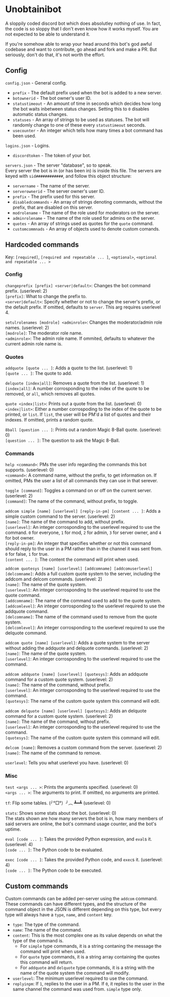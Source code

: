 # Unobtainibot
A sloppily coded discord bot which does absolutley nothing of use. In fact, the code is so sloppy that
I don't even know how it works myself. You are not expected to be able to understand it.

If you're somehow able to wrap your head around this bot's god awful codebase and want to contribute,
go ahead and fork and make a PR. But seriously, don't do that, it's not worth the effort.

## Config
`config.json` - General config.

- `prefix` - The default prefix used when the bot is added to a
new server.  
- `botownerid` - The bot owner's user ID.  
- `statustimeout` - An amount of time in seconds which decides
how long the bot waits inbetween status changes. Setting this
to `0` disables automatic status changes.
- `statuses` - An array of strings to be used as statuses. The bot
will randomly change to one of these every `statustimeout` seconds.
- `usecounter` - An integer which tells how many times a bot command has been used.

`logins.json` - Logins.

- `discordtoken` - The token of your bot.

`servers.json` - The server "database", so to speak.  
Every server the bot is in (or has been in) is inside this file.
The servers are keyed with `sid############`, and follow this object
structure:

- `servername` - The name of the server.  
- `serverownerid` - The server owner's user ID.  
- `prefix` - The prefix used for this server.  
- `disabledcommands` - An array of strings denoting commands, without
the prefix, that are disabled on this server.  
- `modrolename` - The name of the role used for moderators on the
server.  
- `adminrolename` - The name of the role used for admins on the server.  
- `quotes` - An array of strings used as quotes for the `quote` command.  
- `customcommnads` - An array of objects used to denote custom comands.

## Hardcoded commands
Key: `[required]`, `[required and repeatable ... ]`, `<optional>`, `<optional and repeatable ... >`

### Config
`changeprefix [prefix] <server|default>`: Changes the bot command prefix. (userlevel: 2)  
`[prefix]`: What to change the prefix to.  
`<server|default>`: Specify whether or not to change the server's prefix, or the default prefix.
If omitted, defaults to `server`. This arg requires userlevel 4.

`setulrolenames [modrole] <adminrole>`: Changes the moderator/admin role names. (userlevel: 2)  
`[modrole]`: The moderator role name.  
`<adminrole>`: The admin role name. If ommited, defaults to whatever the current admin role name is.

### Quotes

`addquote [quote ... ]`: Adds a quote to the list. (userlevel: 1)  
`[quote ... ]`: The quote to add.

`delquote [index|all]`: Removes a quote from the list. (userlevel: 1)  
`[index|all]`: A number corrosponding to the index of the quote to be removed, or `all`,
which removes all quotes.

`quote <index|list>`: Prints out a quote from the list. (userlevel: 0)  
`<index|list>`: Either a number corrospoding to the index of the  quote to be printed, or `list`.
If `list`, the user will be PM'd a list of quotes and their indexes. If omitted, prints a random quote.

`8ball [question ... ]`: Prints out a random Magic 8-Ball quote. (userlevel: 0)  
`[question ... ]`: The question to ask the Magic 8-Ball.

### Commands

`help <command>`: PMs the user info regarding the commands this bot supports. (userlevel: 0)  
`<command>`: A command name, without the prefix, to get information on. If omitted, PMs the user
a list of all commands they can use in that serever.

`toggle [command]`: Toggles a command on or off on the current server. (userlevel: 2)  
`[command]`: The name of the command, without prefix, to toggle.

`addcom simple [name] [userlevel] [reply-in-pm] [content ... ]`: Adds a simple custom command to the server.
(userlevel: 2)  
`[name]`: The name of the command to add, without prefix.  
`[userlevel]`: An integer corrosponding to the userlevel required to use the command.
`0` for everyone, `1` for mod, `2` for admin, `3` for server owner, and `4` for bot owner.  
`[reply-in-pm]`: An integer that specifies whether or not this command should reply to the user in
a PM rather than in the channel it was sent from. `0` for false, `1` for true.  
`[content ... ]`: The content the command will print when used.

`addcom quotesys [name] [userlevel] [addcomname] [addcomuserlevel] [delcomname]`:
Adds a full custom quote system to the server, including the addcom and delcom commands. (userlevel: 2)  
`[name]`: The name of the quote system.  
`[userlevel]`:  An integer corrosponding to the userlevel required to use the quote command.  
`[addcomname]`: The name of the command used to add to the quote system.  
`[addcomlevel]`:  An integer corrosponding to the userlevel required to use the addquote command.  
`[delcomname]`: The name of the command used to remove from the quote system.  
`[delcomlevel]`:  An integer corrosponding to the userlevel required to use the delquote command.  

`addcom quote [name] [userlevel]`: Adds a quote system to the server without adding the addquote
and delquote commands. (userlevel: 2)  
`[name]`: The name of the quote system.  
`[userlevel]`:  An integer corrosponding to the userlevel required to use the command.

`addcom addquote [name] [userlevel] [quotesys]`: Adds an addquote command for a custom quote system.
(userlevel: 2)  
`[name]`: The name of the command, without prefix.  
`[userlevel]`:  An integer corrosponding to the userlevel required to use the command.  
`[quotesys]`: The name of the custom quote system this command will edit.

`addcom delquote [name] [userlevel] [quotesys]`: Adds an delquote command for a custom quote system.
(userlevel: 2)  
`[name]`: The name of the command, without prefix.  
`[userlevel]`:  An integer corrosponding to the userlevel required to use the command.  
`[quotesys]`: The name of the custom quote system this command will edit.

`delcom [name]`: Removes a custom command from the server. (userlevel: 2)  
`[name]`: The name of the command to remove.

`userlevel`: Tells you what userlevel you have. (userlevel: 0)

### Misc

`test <args ... >`: Prints the arguments specified. (userlevel: 0)  
`<args ... >`: The arguments to print. If omitted, no arguments are printed.

`tf`: Flip some tables. (╯°□°）╯︵ ┻━┻ (userlevel: 0)

`stats`: Shows some stats about the bot. (userlevel: 0)  
The stats shown are how many servers the bot is in, how many members of said servers
are online, the bot's command usage counter, and the bot's uptime.

`eval [code ... ]`: Takes the provided Python expression, and `eval`s it. (userlevel: 4)  
`[code ... ]`: The Python code to be evaluated.

`exec [code ... ]`: Takes the provided Python code, and `exec`s it. (userlevel: 4)  
`[code ... ]`: The Python code to be executed.

## Custom commands
Custom commands can be added per-server using the `addcom` command. These commands can have different
types, and the structure of the command object in the JSON is different depending on this type, but
every type will always have a `type`, `name`, and `content` key.

- `type`: The type of the command.
- `name`: The name of the command.
- `content`: This is the most complex one as its value depends on what the type of the command is.  
    - For `simple` type commands, it is a string contaning the message the command will print when used.  
    - For `quote` type commands, it is a string array containing the quotes this command will return.  
    - For `addquote` and `delquote` type commands, it is a string with the name of the quote system the command
      will modify.
- `userlevel`: The minimum userlevel required to use the command.
- `replyinpm`: If `1`, replies to the user in a PM. If `0`, it replies to the user in the same channel
the command was used from. `simple` type only.

